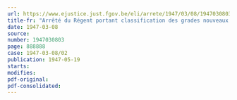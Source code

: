 ```yaml
---
url: https://www.ejustice.just.fgov.be/eli/arrete/1947/03/08/1947030803/justel
title-fr: "Arrêté du Régent portant classification des grades nouveaux prévus au cadre organique du ministère des affaires économiques, dans les quatre catégories prévues par l'arrêté royal du 2 octobre 1937"
date: 1947-03-08
source:
number: 1947030803
page: 888888
case: 1947-03-08/02
publication: 1947-05-19
starts:
modifies:
pdf-original:
pdf-consolidated:
---
```


